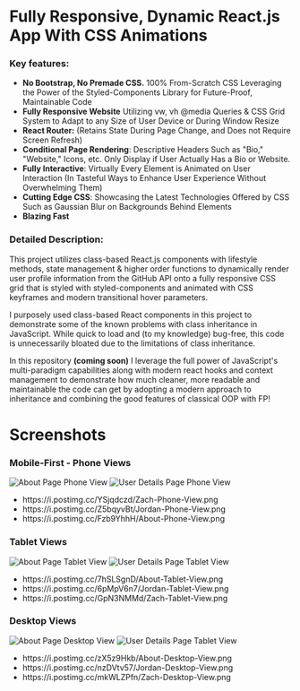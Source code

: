 # Fully Responsive, Dynamic React.js App With CSS Animations

### Key features: 
<ul>
  <li><strong>No Bootstrap, No Premade CSS.</strong> 100% From-Scratch CSS Leveraging the Power of the Styled-Components Library for Future-Proof, Maintainable Code
  <li><strong>Fully Responsive Website</strong> Utilizing vw, vh @media Queries & CSS Grid System to Adapt to any Size of User Device or During Window Resize</li>
  <li><strong>React Router:</strong> (Retains State During Page Change, and Does not Require Screen Refresh)</li>
  <li><strong>Conditional Page Rendering</strong>: Descriptive Headers Such as "Bio," "Website," Icons, etc. Only Display if User Actually Has a Bio or Website.</li>
  <li><strong>Fully Interactive</strong>: Virtually Every Element is Animated on User Interaction (In Tasteful Ways to Enhance User Experience Without Overwhelming Them)</li>
  <li><strong>Cutting Edge CSS</strong>: Showcasing the Latest Technologies Offered by CSS Such as Gaussian Blur on Backgrounds Behind Elements</li>
  <li><strong>Blazing Fast</strong></li>
</ul>

### Detailed Description:
<p>
This project utilizes class-based React.js components with lifestyle methods, state management & higher order functions to dynamically render user profile information from the GitHub API onto a fully responsive CSS grid that is styled with styled-components and animated with CSS keyframes and modern transitional hover parameters.
</p>
<p>
I purposely used class-based React components in this project to demonstrate some of the known problems with class inheritance in JavaScript. While quick to load and (to my knowledge) bug-free, this code is unnecessarily bloated due to the limitations of class inheritance.
  
In this repository <strong>(coming soon)</strong> I leverage the full power of JavaScript's multi-paradigm capabilities along with modern react hooks and context management to demonstrate how much cleaner, more readable and maintainable the code can get by adopting a modern approach to inheritance and combining the good features of classical OOP with FP!</p>

# Screenshots

### Mobile-First - Phone Views
![About Page Phone View](https://i.postimg.cc/Fzb9YhhH/About-Phone-View.png "About Page") ![User Details Page Phone View](https://i.postimg.cc/Z5bqyvBt/Jordan-Phone-View.png "User Page")
<ul>
<li>https://i.postimg.cc/YSjqdczd/Zach-Phone-View.png</li>
<li>https://i.postimg.cc/Z5bqyvBt/Jordan-Phone-View.png</li>
<li>https://i.postimg.cc/Fzb9YhhH/About-Phone-View.png</li>
</ul>

### Tablet Views
![About Page Tablet View](https://i.postimg.cc/7hSLSgnD/About-Tablet-View.png "About Page") ![User Details Page Tablet View](https://i.postimg.cc/6pMpV6n7/Jordan-Tablet-View.png "User Page")
<ul>
<li>https://i.postimg.cc/7hSLSgnD/About-Tablet-View.png</li>
<li>https://i.postimg.cc/6pMpV6n7/Jordan-Tablet-View.png</li>
<li>https://i.postimg.cc/GpN3NMMd/Zach-Tablet-View.png</li>
</ul>

### Desktop Views
![About Page Desktop View](https://i.postimg.cc/zX5z9Hkb/About-Desktop-View.png "About Page") ![User Details Page Tablet View](https://i.postimg.cc/nzDVtv57/Jordan-Desktop-View.png "User Page")
<ul>
<li>https://i.postimg.cc/zX5z9Hkb/About-Desktop-View.png</li>
<li>https://i.postimg.cc/nzDVtv57/Jordan-Desktop-View.png</li>
<li>https://i.postimg.cc/mkWLZPfn/Zach-Desktop-View.png</li>
</ul>

